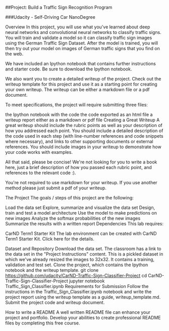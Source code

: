 ##Project: Build a Traffic Sign Recognition Program

###Udacity - Self-Driving Car NanoDegree

Overview
In this project, you will use what you've learned about deep neural networks and convolutional neural networks to classify traffic signs. You will train and validate a model so it can classify traffic sign images using the German Traffic Sign Dataset. After the model is trained, you will then try out your model on images of German traffic signs that you find on the web.

We have included an Ipython notebook that contains further instructions and starter code. Be sure to download the Ipython notebook.

We also want you to create a detailed writeup of the project. Check out the writeup template for this project and use it as a starting point for creating your own writeup. The writeup can be either a markdown file or a pdf document.

To meet specifications, the project will require submitting three files:

the Ipython notebook with the code
the code exported as an html file
a writeup report either as a markdown or pdf file
Creating a Great Writeup
A great writeup should include the rubric points as well as your description of how you addressed each point. You should include a detailed description of the code used in each step (with line-number references and code snippets where necessary), and links to other supporting documents or external references. You should include images in your writeup to demonstrate how your code works with examples.

All that said, please be concise! We're not looking for you to write a book here, just a brief description of how you passed each rubric point, and references to the relevant code :).

You're not required to use markdown for your writeup. If you use another method please just submit a pdf of your writeup.

The Project
The goals / steps of this project are the following:

Load the data set
Explore, summarize and visualize the data set
Design, train and test a model architecture
Use the model to make predictions on new images
Analyze the softmax probabilities of the new images
Summarize the results with a written report
Dependencies
This lab requires:

CarND Term1 Starter Kit
The lab environment can be created with CarND Term1 Starter Kit. Click here for the details.

Dataset and Repository
Download the data set. The classroom has a link to the data set in the "Project Instructions" content. This is a pickled dataset in which we've already resized the images to 32x32. It contains a training, validation and test set.
Clone the project, which contains the Ipython notebook and the writeup template.
git clone https://github.com/udacity/CarND-Traffic-Sign-Classifier-Project
cd CarND-Traffic-Sign-Classifier-Project
jupyter notebook Traffic_Sign_Classifier.ipynb
Requirements for Submission
Follow the instructions in the Traffic_Sign_Classifier.ipynb notebook and write the project report using the writeup template as a guide, writeup_template.md. Submit the project code and writeup document.

How to write a README
A well written README file can enhance your project and portfolio. Develop your abilities to create professional README files by completing this free course.

